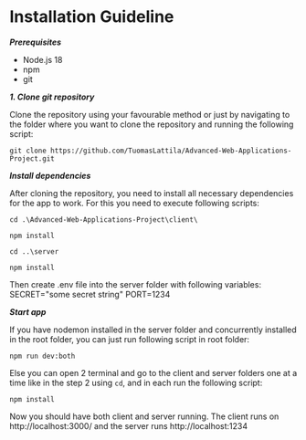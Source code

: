 # Installation Guideline
***Prerequisites***

- Node.js 18
- npm
- git


***1. Clone git repository***

Clone the repository using your favourable method or just by navigating to the folder where you want to clone the repository and running the following script:

`git clone https://github.com/TuomasLattila/Advanced-Web-Applications-Project.git`

***Install dependencies***

After cloning the repository, you need to install all necessary dependencies for the app to work. For this you need to execute following scripts:

`cd .\Advanced-Web-Applications-Project\client\`

`npm install`

`cd ..\server`

`npm install`

Then create .env file into the server folder with following variables:
SECRET="some secret string"
PORT=1234

***Start app***

If you have nodemon installed in the server folder and concurrently installed in the root folder, you can just run following script in root folder:

`npm run dev:both`

Else you can open 2 terminal and go to the client and server folders one at a time like in the step 2 using `cd`, and in each run the following script:

`npm install`

Now you should have both client and server running. The client runs on http://localhost:3000/ and the server runs http://localhost:1234